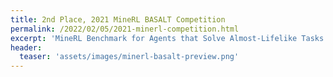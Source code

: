 ```yaml
---
title: 2nd Place, 2021 MineRL BASALT Competition
permalink: /2022/02/05/2021-minerl-competition.html
excerpt: 'MineRL Benchmark for Agents that Solve Almost-Lifelike Tasks'
header:
  teaser: 'assets/images/minerl-basalt-preview.png'
---
```

